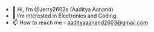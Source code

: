 - 👋 Hi, I’m @Jerry2603s (Aaditya Aanand)
- 👀 I’m interested in Electronics and Coding.
- 📫 How to reach me - aadityaaanand2603@gmail.com

<!---
Jerry2603s/Jerry2603s is a ✨ special ✨ repository because its `README.md` (this file) appears on your GitHub profile.
You can click the Preview link to take a look at your changes.
--->
